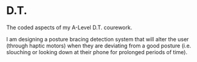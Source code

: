 # D.T.
The coded aspects of my A-Level D.T. courework. 

I am designing a posture bracing detection system that will alter the user (through haptic motors) when they are deviating from a good posture (i.e. slouching or looking down at their phone for prolonged periods of time).
